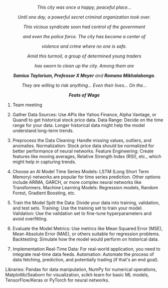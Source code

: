 <p align="center"><i>This city was once a happy, peaceful place...</i></p>
<p align="center"><i>Until one day, a powerful secret criminal organization took over.</i></p>
<p align="center"><i>This vicious syndicate soon had control of the government</i></p>
<p align="center"><i>and even the police force. The city has become a center of</i></p>
<p align="center"><i>violence and crime where no one is safe.</i></p>

<p align="center"><i>Amid this turmoil, a group of determined young traders</i></p>
<p align="center"><i>has sworn to clean up the city. Among them are</i></p>
<p align="center"><i><b>Samius Taylorium, Professor X Meyer</b> and <b>Romano Mikhalabongo</b>.</i></p>
<p align="center"><i>They are willing to risk anything... Even their lives... On the...</i></p>

<p align="center"><i><b>Feats of Wage</b></i></p>









1. Team meeting

2. Gather Data
Sources: Use APIs like Yahoo Finance, Alpha Vantage, or Quandl to get historical stock price data.
Data Range: Decide on the time range for your data. Longer historical data might help the model understand long-term trends.

3. Preprocess the Data
Cleaning: Handle missing values, outliers, and anomalies.
Normalization: Stock price data should be normalized for better performance of neural networks.
Feature Engineering: Create features like moving averages, Relative Strength Index (RSI), etc., which might help in capturing trends.

4. Choose an AI Model
Time Series Models: LSTM (Long Short Term Memory) networks are popular for time series prediction. Other options include ARIMA, GARCH, or more complex neural networks like Transformers.
Machine Learning Models: Regression models, Random Forest, Gradient Boosting, etc.

5. Train the Model
Split the Data: Divide your data into training, validation, and test sets.
Training: Use the training set to train your model.
Validation: Use the validation set to fine-tune hyperparameters and avoid overfitting.

6. Evaluate the Model
Metrics: Use metrics like Mean Squared Error (MSE), Mean Absolute Error (MAE), or others suitable for regression problems.
Backtesting: Simulate how the model would perform on historical data.

7. Implementation
Real-Time Data: For real-world application, you need to integrate real-time data feeds.
Automation: Automate the process of data fetching, prediction, and potentially trading (if that's an end goal).

Libraries: Pandas for data manipulation, NumPy for numerical operations, Matplotlib/Seaborn for visualization, scikit-learn for basic ML models, TensorFlow/Keras or PyTorch for neural networks.